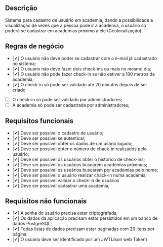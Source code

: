 ## Descrição

Sistema para cadastro de usuário em academia, dando a possibilidade a visualização de vezes que a pessoa pode ir a academia, o usuário só poderá se cadastrar em academias próximo a ele (Geolocalização).

## Regras de negócio
- [✔] O usuário não deve poder se cadastrar com o e-mail já cadastrado no sistema;
- [✔] O usuário não deve fazer dois check-ins ou mais no mesmo dia;
- [✔] O usuário não pode fazer chack-in se não estiver a 100 metros da academia;
- [✔] O check-in só pode ser validado até 20 minutos depois de ser criado
- [ ] O check-in só pode ser validado por administradores;
- [ ] A academia só pode ser cadastrada por administradores;

## Requisitos funcionais
- [✔] Deve ser possível o cadastro de usuário;
- [✔] Deve ser possível se autenticar;
- [✔] Deve ser possível obter os dados de um usário logado;
- [✔] Deve ser possível obter o número de chack-in realizados pelo usuário;
- [✔] Deve ser possível os usuários obter o histórico de check-ins;
- [✔] Deve ser possível os usuários buscarem academias próximas;
- [✔] Deve ser possível os usuários buscarem por academias pelo nome;
- [✔] Deve ser possível o usuário realizar chack-in numa academia;
- [✔]  Deve ser possível validar o check-in de usuários
- [✔] Deve ser possível cadastrar uma academia;


## Requisitos não funcionais
- [✔] A senha do usuário precisa estar criptografada;
- [✔] Os dados da aplicação precisam estar persistidos em um banco de dados PostgreSQL;
- [✔] Todas listas de dados precisam estar paginadas com 20 itens por página;
- [✔] O usuário deve ser identificado por um JWT(Json web Token)